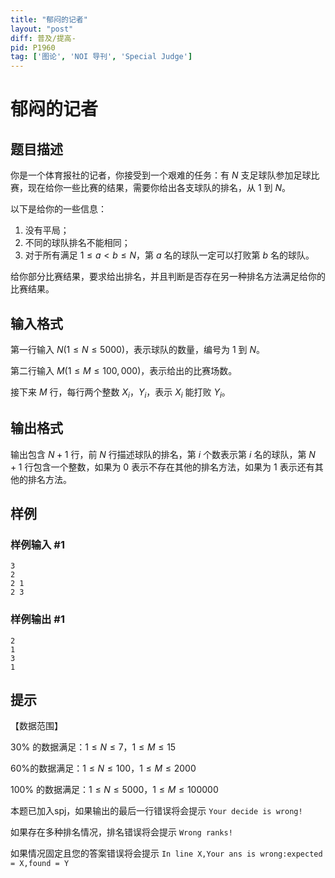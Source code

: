 ```yaml
---
title: "郁闷的记者"
layout: "post"
diff: 普及/提高-
pid: P1960
tag: ['图论', 'NOI 导刊', 'Special Judge']
---
```

# 郁闷的记者
## 题目描述

你是一个体育报社的记者，你接受到一个艰难的任务：有 $N$ 支足球队参加足球比赛，现在给你一些比赛的结果，需要你给出各支球队的排名，从 $1$ 到 $N$。

以下是给你的一些信息：

 1. 没有平局；
 2. 不同的球队排名不能相同；
 3. 对于所有满足 $1 \le a<b \le N$，第 $a$ 名的球队一定可以打败第 $b$ 名的球队。

给你部分比赛结果，要求给出排名，并且判断是否存在另一种排名方法满足给你的比赛结果。

## 输入格式

第一行输入 $N(1 \le N \le 5000)$，表示球队的数量，编号为 $1$ 到 $N$。

第二行输入 $M(1 \le M \le 100,000)$，表示给出的比赛场数。

接下来 $M$ 行，每行两个整数 $X_i$，$Y_i$，表示 $X_i$ 能打败 $Y_i$。

## 输出格式

输出包含 $N+1$ 行，前 $N$ 行描述球队的排名，第 $i$ 个数表示第 $i$ 名的球队，第 $N+1$ 行包含一个整数，如果为 $0$ 表示不存在其他的排名方法，如果为 $1$ 表示还有其他的排名方法。

## 样例

### 样例输入 #1
```
3
2
2 1
2 3
```
### 样例输出 #1
```
2
1
3
1

```
## 提示

【数据范围】

$30\%$ 的数据满足：$1 \le N \le7$，$1 \le M \le 15$

$60\%$的数据满足：$1 \le N \le 100$，$1 \le M \le 2000$

$100\%$ 的数据满足：$1 \le N \le 5000$，$1 \le M \le 100000$


本题已加入spj，如果输出的最后一行错误将会提示 `Your decide is wrong!`

如果存在多种排名情况，排名错误将会提示 `Wrong ranks!`

如果情况固定且您的答案错误将会提示 `In line X,Your ans is wrong:expected = X,found = Y`

